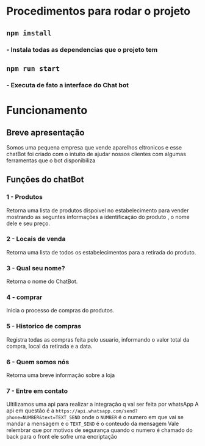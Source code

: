 # Procedimentos para rodar o projeto

## `npm install`
### - Instala todas as dependencias que o projeto tem

## `npm run start`
### - Executa de fato a interface do Chat bot


# Funcionamento

## Breve apresentação

Somos uma pequena empresa que vende aparelhos eltronicos e esse chatBot foi criado com o intuito de ajudar nossos clientes com algumas ferramentas que o bot disponibiliza

## Funções do chatBot

### 1 - Produtos
Retorna uma lista de produtos dispoivel no estabelecimento para vender mostrando as seguntes informações a identificação do produto , o nome dele e seu preço.
### 2 - Locais de venda
Retorna uma lista de todos os estabelecimentos para a retirada do produto.
### 3 - Qual seu nome?
Retorna o nome do ChatBot.
### 4 - comprar 
Inicia o processo de compras do produtos.
### 5 - Historico de compras
Registra todas as compras feita pelo usuario, informando o valor total da compra, local da retirada e a data. 
### 6 - Quem somos nós
Retorna uma breve informação sobre a loja
### 7 - Entre em contato
Ultilizamos uma api para realizar a integração q vai ser feita por whatsApp 
A api em questão é a `https://api.whatsapp.com/send?phone=NUMBER&text=TEXT_SEND` onde o `NUMBER` é o numero em que vai se mandar a mensagem e o `TEXT_SEND` é o conteudo da mensagem 
Vale relembrar que por motivos de segurança quando o numero é chamado do back para o front ele sofre uma encriptação
